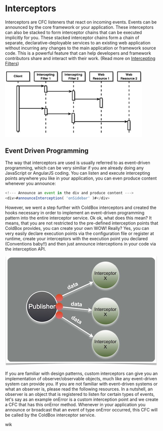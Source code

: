 # Interceptors

Interceptors are CFC listeners that react on incoming events.  Events can be announced by the core framework or your application.  These interceptors can also be stacked to form interceptor chains that can be executed implicitly for you. These stacked interceptor chains form a chain of separate, declarative-deployable services to an existing web application without incurring any changes to the main application or framework source code. This is a powerful feature that can help developers and framework contributors share and interact with their work. (Read more on [Intercepting Filters](http://www.corej2eepatterns.com/Patterns2ndEd/InterceptingFilter.htm))

![](../images/InterceptorChain.gif)


## Event Driven Programming
The way that interceptors are used is usually referred to as event-driven programming, which can be very similiar if you are already doing any JavaScript or AngularJS coding.  You can listen and execute intercepting points anywhere you like in your application, you can even produce content whenever you announce:

```js
<!--- Announce an event in the div and produce content --->
<div>#announceInterception( 'onSidebar' )#</div>
```

However, we went a step further with ColdBox interceptors and created the hooks necessary in order to implement an event-driven programming pattern into the entire interceptor service. Ok ok, what does this mean? It means, that you are not restricted to the pre-defined interception points that ColdBox provides, you can create your own WOW! Really? Yes, you can very easily declare execution points via the configuration file or register at runtime, create your interceptors with the execution point you declared (Conventions baby!!) and then just announce interceptions in your code via the interception API.

![](eventdriven.jpg)

If you are familiar with design patterns, custom interceptors can give you an implementation of observer/observable objects, much like any event-driven system can provide you. If you are not familiar with event-driven systems or what an observer is, please read the following resources. In a nutshell, an observer is an object that is registered to listen for certain types of events, let's say as an example onError is a custom interception point and we create a CFC that has this onError method. Whenever in your application you announce or broadcast that an event of type onError occurred, this CFC will be called by the ColdBox interceptor service.

wik
